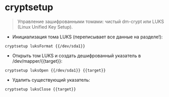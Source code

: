 # cryptsetup

> Управление зашифрованными томами: чистый dm-crypt или LUKS (Linux Unified Key Setup).

- Инициализация тома LUKS (переписывает все данные на разделе!):

`cryptsetup luksFormat {{/dev/sda1}}`

- Открыть том LUKS и создать дешифрованный указатель в /dev/mapper/{{target}}:

`cryptsetup luksOpen {{/dev/sda1}} {{target}}`

- Удалить существующий указатель:

`cryptsetup luksClose {{target}}`
